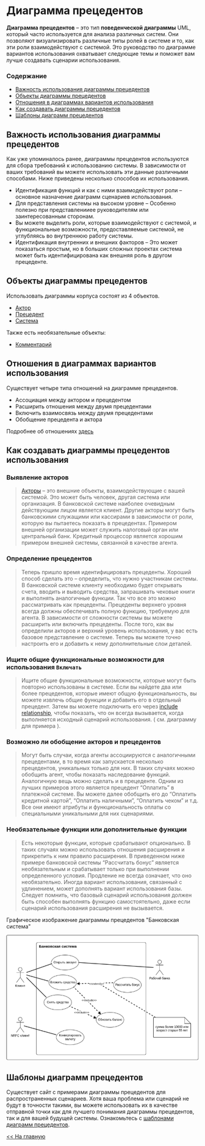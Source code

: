 # Диаграмма прецедентов

**Диаграмма прецедентов** – это тип **поведенческой диаграммы** UML, который часто используется для анализа различных систем. Они позволяют визуализировать различные типы ролей в системе и то, как эти роли взаимодействуют с системой. Это руководство по диаграмме вариантов использования охватывает следующие темы и поможет вам лучше создавать сценарии использования.

### Содержание

- [Важность использования диаграммы прецедентов](#важность-использования-диаграммы-прецедентов)</br>
- [Объекты диаграммы прецедентов](#объекты-диаграммы-прецедентов)</br>
- [Отношения в диаграммах вариантов использования](#отношения-в-диаграммах-вариантов-использования)</br>
- [Как создавать диаграммы прецедентов](#как-создавать-диаграммы-прецедентов-использования)</br>
- [Шаблоны диаграмм прецедентов](#шаблоны-диаграмм-прецедентов)

## Важность использования диаграммы прецедентов

Как уже упоминалось ранее, диаграммы прецедентов используются для сбора требований к использованию системы. В зависимости от ваших требований вы можете использовать эти данные различными способами. Ниже приведены несколько способов их использования.

- Идентификация функций и как с ними взаимодействуют роли – основное назначение диаграмм сценариев использования.
- Для представления системы на высоком уровне – Особенно полезно при представленииее руководителям или заинтересованным сторонам.
- Вы можете выделить роли, которые взаимодействуют с системой, и функциональные возможности, предоставляемые системой, не углубляясь во внутреннюю работу системы.
- Идентификация внутренних и внешних факторов – Это может показаться простым, но в больших сложных проектах система может быть идентифицирована как внешняя роль в другом прецеденте.

## Объекты диаграммы прецедентов

Использовать диаграммы корпуса состоят из 4 объектов.

- [Актор](./actor.md)
- [Прецедент](./use-case.md)
- [Система](./boundary.md)

Также есть необязательные объекты:

- [Комментарий](./comment.md)

## Отношения в диаграммах вариантов использования

Существует четыре типа отношений на диаграмме прецедентов.

- Ассоциация между актором и прецедентом
- Расширить отношения между двумя прецедентами
- Включить взаимосвязь между двумя прецедентами
- Обобщение прецедента и актора

Подробнее об отношениях [здесь](./relationships.md)

## Как создавать диаграммы прецедентов использования

### Выявление акторов

> [Акторы](./actor.md) – это внешние объекты, взаимодействующие с вашей системой. Это может быть человек, другая система или организация. В банковской системе наиболее очевидным действующим лицом является клиент. Другие акторы могут быть банковскими служащими или кассирами в зависимости от роли, которую вы пытаетесь показать в прецедентах. Примером внешней организации может служить налоговый орган или центральный банк. Кредитный процессор является хорошим примером внешней системы, связанной в качестве агента.

### Определение прецедентов

> Теперь пришло время идентифицировать прецеденты. Хороший способ сделать это – определить, что нужно участникам системы. В банковской системе клиенту необходимо будет открывать счета, вводить и выводить средства, запрашивать чековые книги и выполнять аналогичные функции. Так что все это можно рассматривать как прецеденты. Прецеденты верхнего уровня всегда должны обеспечивать полную функцию, требуемую для агента. В зависимости от сложности системы вы можете расширить или включить прецеденты. После того, как вы определили акторов и верхний уровень использования, у вас есть базовое представление о системе. Теперь вы можете точно настроить его и добавить к нему дополнительные слои деталей.

### Ищите общие функциональные возможности для использования `Включать`

> Ищите общие функциональные возможности, которые могут быть повторно использованы в системе. Если вы найдете два или более прецедентов, которые имеют общую функциональность, вы можете извлечь общие функции и добавить его в отдельный прецедент. Затем вы можете подключить его через [include relationship](./relationships.md), чтобы показать, что он всегда вызывается, когда выполняется исходный сценарий использования. ( см. диаграмму для примера ).

### Возможно ли обобщение акторов и прецедентов

> Могут быть случаи, когда агенты ассоциируются с аналогичными прецедентами, в то время как запускается несколько прецедентов, уникальных только для них. В таких случаях можно обобщить агент, чтобы показать наследование функций. Аналогичную вещь можно сделать и в прецеденте. Одним из лучших примеров этого является прецедент “Оплатить” в платежной системе. Вы можете далее обобщить его до “Оплатить кредитной картой”, “Оплатить наличными”, “Оплатить чеком” и т.д. Все они имеют атрибуты и функциональность оплаты со специальными уникальными для них сценариями.

### Необязательные функции или дополнительные функции

> Есть некоторые функции, которые срабатывают опционально. В таких случаях можно использовать отношения расширения и прикрепить к ним правило расширения. В приведенном ниже примере банковской системы “Рассчитать бонус” является необязательным и срабатывает только при выполнении определенного условия. Продление не всегда означает, что оно необязательно. Иногда вариант использования, связанный с удлинением, может дополнять вариант использования базы. Следует помнить, что базовый сценарий использования должен быть способен выполнять функцию самостоятельно, даже если сценарий использования расширения не вызывается.

Графическое изображение диаграммы прецедентов "Банковская система"

![](../assets/diagram-use-case/use-case-diagram-example.png)

## Шаблоны диаграмм прецедентов

Существует сайт с примерами диаграммы прецедентов для распространенных сценариев. Хотя ваша проблема или сценарий не будут в точности такими, вы можете использовать их в качестве отправной точки как для лучшего понимания диаграммы прецедентов, так и для вашей будущей системы. Ознакомьтесь с [шаблонами диаграмм прецедентов](https://creately.com/diagram-community/popular/t/use-case).

[<< На главную](../README.md)

<!-- В главный README -->
<!--

Диаграмма вариантов использования (англ. use-case diagram) – диаграмма, описывающая, какой функционал разрабатываемой программной системы доступен каждой группе пользователей.

На диаграммах вариантов использования отображается взаимодействие между вариантами использования, представляющими функции системы, и действующими лицами, представляющими людей или системы, получающие или передающие информацию в данную систему. Из диаграмм вариантов использования можно получить довольно много информации о системе. Этот тип диаграмм описывает общую функциональность системы. Пользователи, менеджеры проектов, аналитики, разработчики, специалисты по контролю качества и все, кого интересует система в целом, могут, изучая диаграммы вариантов использования, понять, что система должна делать. -->
